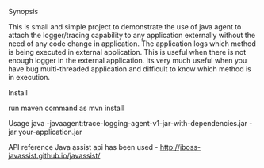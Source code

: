 Synopsis

This is small and simple project to demonstrate the use of java agent to attach the logger/tracing capability to any application externally without the need of any code change in application.
The application logs which method is being executed in external application.
This is useful when there is not enough logger in the external application. Its very much useful when you have bug multi-threaded application and difficult to know which method is in execution.


Install

run maven command as 
mvn install


Usage
java  -javaagent:trace-logging-agent-v1-jar-with-dependencies.jar  -jar your-application.jar


API reference
Java assist api has been used - http://jboss-javassist.github.io/javassist/

